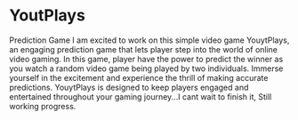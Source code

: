 # YoutPlays
Prediction Game
I am excited to work on this simple video game YouytPlays, an engaging prediction game that lets player step into the world of online video gaming. In this game, player have the power to predict the winner as you watch a random video game being played by two individuals. Immerse yourself in the excitement and experience the thrill of making accurate predictions. YouytPlays is designed to keep players engaged and entertained throughout your gaming journey...I cant wait to finish it, Still working progress.
